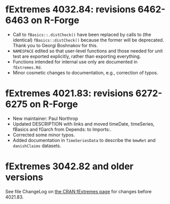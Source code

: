 # fExtremes 4032.84: revisions 6462-6463 on R-Forge

* Call to `fBasics::.distCheck()` have been replaced by calls to (the identical) `fBasics::distCheck()` because the former will be deprecated. Thank you to Georgi Boshnakov for this.
* `NAMESPACE` edited so that user-level functions and those needed for unit test are exported explicitly, rather than exporting everything.
* Functions intended for internal use only are documented in `fExtremes.Rd`.
* Minor cosmetic changes to documentation, e.g., correction of typos.

# fExtremes 4021.83: revisions 6272-6275 on R-Forge

* New maintainer: Paul Northrop
* Updated DESCRIPTION with links and moved timeDate, timeSeries, fBasics and fGarch from Depends: to Imports:.
* Corrected some minor typos.
* Added documentation in `TimeSeriesData` to describe the `bmwRet` and `danishClaims` datasets.

# fExtremes 3042.82 and older versions

See file ChangeLog on [the CRAN fExtremes page](https://CRAN.R-project.org/package=fExtremes) for changes before 4021.83.
